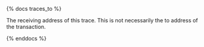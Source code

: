 {% docs traces_to %}

The receiving address of this trace. This is not necessarily the to address of the transaction.

{% enddocs %}
